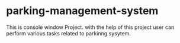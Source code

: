 # parking-management-system
This is console window Project.
with the help of this project user can perform various tasks related to parkinng sysytem.

